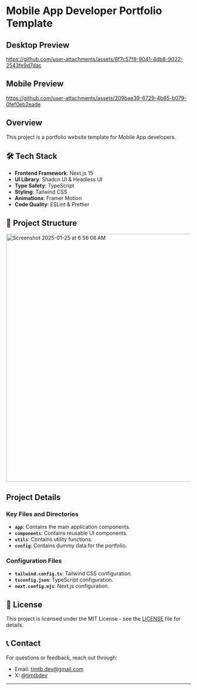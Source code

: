 # Mobile App Developer Portfolio Template

## Desktop Preview

https://github.com/user-attachments/assets/8f7c57f8-9041-4db8-9022-2543fe9d7dac

## Mobile Preview

https://github.com/user-attachments/assets/209bae39-6729-4b85-b079-0fef0eb2eade

## Overview

This project is a portfolio website template for Mobile App developers.

## 🛠️ Tech Stack

- **Frontend Framework**: Next.js 15
- **UI Library**: Shadcn UI & Headless UI
- **Type Safety**: TypeScript
- **Styling**: Tailwind CSS
- **Animations**: Framer Motion
- **Code Quality**: ESLint & Prettier

## 📁 Project Structure

<img width="674" alt="Screenshot 2025-01-25 at 6 56 06 AM" src="https://github.com/user-attachments/assets/82b811bc-dccd-414c-8977-930fb6a20dc9" />

## Project Details

### Key Files and Directories

- **`app`**: Contains the main application components.
- **`components`**: Contains reusable UI components.
- **`utils`**: Contains utility functions.
- **`config`**: Contains dummy data for the portfolio.

### Configuration Files

- **`tailwind.config.ts`**: Tailwind CSS configuration.
- **`tsconfig.json`**: TypeScript configuration.
- **`next.config.mjs`**: Next.js configuration.

## 📝 License

This project is licensed under the MIT License - see the [LICENSE](LICENSE) file for details.

## 📞 Contact

For questions or feedback, reach out through:

- Email: timtb.dev@gmail.com
- X: [@timtbdev](https://x.com/timtbdev)

---
